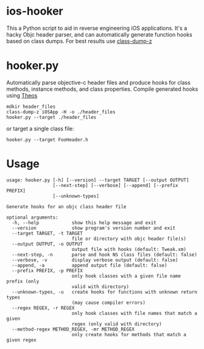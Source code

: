 ios-hooker
==========

This a Python script to aid in reverse engineering iOS applications.  It's a hacky Objc header parser, and can automatically generate function hooks based on class dumps.  For best results use [class-dump-z](https://code.google.com/p/networkpx/wiki/class_dump_z)

hooker.py
==========
Automatically parse objective-c header files and produce hooks for class methods, instance methods, and class properties.  Compile generated hooks using [Theos](https://github.com/DHowett/theos)

```
mdkir header_files
class-dump-z iOSApp -H -o ./header_files
hooker.py --target ./header_files
```

or target a single class file:
```
hooker.py --target FooHeader.h
```


Usage
==============
```
usage: hooker.py [-h] [--version] --target TARGET [--output OUTPUT]
                 [--next-step] [--verbose] [--append] [--prefix PREFIX]
                 [--unknown-types]

Generate hooks for an objc class header file

optional arguments:
  -h, --help            show this help message and exit
  --version             show program's version number and exit
  --target TARGET, -t TARGET
                        file or directory with objc header file(s)
  --output OUTPUT, -o OUTPUT
                        output file with hooks (default: Tweak.xm)
  --next-step, -n       parse and hook NS class files (default: false)
  --verbose, -v         display verbose output (default: false)
  --append, -a          append output file (default: false)
  --prefix PREFIX, -p PREFIX
                        only hook classes with a given file name prefix (only
                        valid with directory)
  --unknown-types, -u   create hooks for functions with unknown return types
                        (may cause compiler errors)
  --regex REGEX, -r REGEX
                        only hook classes with file names that match a given
                        regex (only valid with directory)
  --method-regex METHOD_REGEX, -mr METHOD_REGEX
                        only create hooks for methods that match a given regex
```

